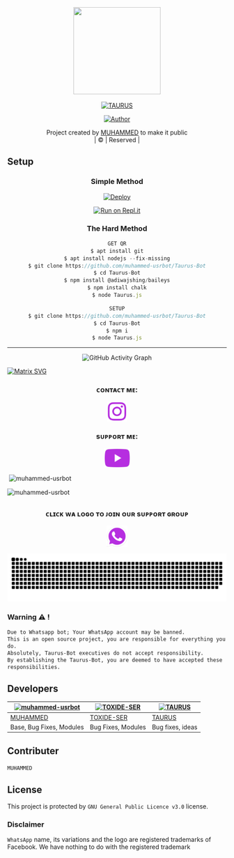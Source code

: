
<div align="center">
  <img border-radius: 15px src="https://tenor.com/view/cute-anime-wave-hi-hello-gif-8807701.gif"width="200" height="200"/>
  <p align="center">
    
    
<a href="#"><img title="TAURUS" src="https://img.shields.io/badge/TAURUS-green?colorA=%23ff0000&colorB=%23017e40&style=for-the-badge"></a>
</p>
  <p align="center">
<a href=https://github.com/muhammed-usrbot"><img title="Author" src="https://img.shields.io/badge/AUTHOR-MUHAMMED-/TAURUS?color=blue&style=for-the-badge&logo=whatsapp"></a>
</p>
</div>
<p align="center">
Project created by <a href="https://github.com/muhammed-usrbot">MUHAMMED</a> to make it public
    <br>
       | © |
        Reserved |
    <br> 
</p>

## Setup
<div align="center">

  ### Simple Method
  
[![Deploy](https://www.herokucdn.com/deploy/button.svg)](https://heroku.com/deploy?template=https://github.com/muhammed-usrbot/Taurus-Bot) 
  
[![Run on Repl.it](https://repl.it/badge/github/quiec/whatsAlfa)](https://replit.com/@chunkindepadayali/LizaMwol?v=1)
  
### The Hard Method
```js
GET QR
$ apt install git
$ apt install nodejs --fix-missing
$ git clone https://github.com/muhammed-usrbot/Taurus-Bot
$ cd Taurus-Bot
$ npm install @adiwajshing/baileys
$ npm install chalk
$ node Taurus.js
```
      
```js
SETUP
$ git clone https://github.com/muhammed-usrbot/Taurus-Bot
$ cd Taurus-Bot
$ npm i
$ node Taurus.js
```

----
  
![GitHub Activity Graph](https://activity-graph.herokuapp.com/graph?username=muhammed-usrbot&bg_color=000000&color=4fff67&line=4fff67&point=ffffff&area=true&hide_border=true)
  </div>

  [![Matrix SVG](https://raw.githubusercontent.com/rodrigograca31/rodrigograca31/master/matrix.svg)](http://github.com/muhammed-usrbot)


<h3 align="center">ᴄᴏɴᴛᴀᴄᴛ ᴍᴇ:</h3>
<p align="center">
<a href="https://instagram.com/taurus.efx?utm_medium=copy_link" target="blank"><img align="center" src="TRSIG.png" alt="taurus.efx" height="45" width="45" /></a>
</p>
<h3 align="center">sᴜᴘᴘᴏʀᴛ ᴍᴇ:</h3>
<p align="center">
<a href="https://youtube.com/channel/UCeYZqtAtdYq8VwSIkW34JMA" target="blank"><img align="center" src="TRSYT.png" height="45" width="60" /></a>
</p>
  

<p align="center">

<p>&nbsp;<img align="center" src="https://github-readme-stats.vercel.app/api?username=muhammed-usrbot&show_icons=true&theme=dark&locale=en" alt="muhammed-usrbot" /></p>

<p><img align="center" src="https://github-readme-streak-stats.herokuapp.com/?user=muhammed-usrbot&theme=dark" alt="muhammed-usrbot" /></p>
</p>


##
  <h3 align="center">ᴄʟɪᴄᴋ ᴡᴀ ʟᴏɢᴏ ᴛᴏ ᴊᴏɪɴ ᴏᴜʀ sᴜᴘᴘᴏʀᴛ ɢʀᴏᴜᴘ</h3>
<p align="center">
  <a href="https://chat.whatsapp.com/JCDXgSphA49EHxjPn813IL" target="blank"><img align="center" src="TRSWA.png"alt="kyrie.baran" height="50" width="50" /></a>
</p>




 [![Run on Repl.it](https://github.com/Platane/snk/raw/output/github-contribution-grid-snake.svg)](https://bit.ly/3oskv9U)
 



### Warning ⚠ ! 
```
Due to Whatsapp bot; Your WhatsApp account may be banned.
This is an open source project, you are responsible for everything you do. 
Absolutely, Taurus-Bot executives do not accept responsibility.
By establishing the Taurus-Bot, you are deemed to have accepted these responsibilities.
```

## Developers 
  <div align="center">
    
  [![muhammed-usrbot](https://github.com/muhammed-userbot.png?size=100)](https://github.com/muhammed-userbot) | [![TOXIDE-SER](https://github.com/TOXIDE-SER-444.png?size=100)](https://github.com/TOXIDE-SER-444) | [![TAURUS](https://github.com/taurus-x-toxide.png?size=100)](https://github.com/taurus-x-toxide) 
----|----|----
[MUHAMMED](https://github.com/muhammed-userbot) | [TOXIDE-SER](https://github.com/TOXIDE-SER-444) | [TAURUS](https://github.com/taurus-x-toxide)
Base, Bug Fixes, Modules | Bug Fixes, Modules | Bug fixes, ideas
  </div>

## Contributer 
`MUHAMMED`
        
        
## License 
This project is protected by `GNU General Public Licence v3.0` license.

### Disclaimer 
`WhatsApp` name, its variations and the logo are registered trademarks of Facebook. We have nothing to do with the registered trademark
